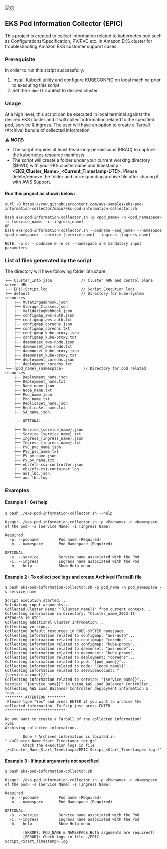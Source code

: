 [![CI](https://github.com/aws-samples/eks-pod-information-collector/actions/workflows/CI.yml/badge.svg?branch=main)](https://github.com/aws-samples/eks-pod-information-collector/actions/workflows/CI.yml)

##  EKS Pod Information Collector (EPIC)

This project is created to collect information related to kubernetes pod such as Configurations/Specification, PV/PVC etc. in Amazon EKS cluster for troubleshooting Amazon EKS customer support cases.

### Prerequisite

In order to run this script successfully:
1. Install [Kubectl utility](https://docs.aws.amazon.com/eks/latest/userguide/install-kubectl.html) and configure [KUBECONFIG](https://docs.aws.amazon.com/eks/latest/userguide/create-kubeconfig.html) on local machine prior to executing this script.
2. Set the `kubectl` context to desired cluster

### Usage

At a high level, this script can be executed in local terminal against the desired EKS cluster and it will collect information related to the specified pod, service & ingress. The user will have an option to create a Tarball (Archive) bundle of collected information.

:warning: ***NOTE:***
+ The script requires at least Read-only permissions (RBAC) to capture the kubernetes resource manifests
+ The script will create a folder under your current working directory ($PWD) with your EKS cluster name and timestamp - **<EKS_Cluster_Name>_<Current_Timestamp-UTC>**. Please delete/remove the folder and corresponding archive file after sharing it with AWS Support.

#### Run this project as shown below:

```
curl -O https://raw.githubusercontent.com/aws-samples/eks-pod-information-collector/main/eks-pod-information-collector.sh

bash eks-pod-information-collector.sh -p <pod_name> -n <pod_namespace> -s [service_name] -i [ingress_name]
OR
bash eks-pod-information-collector.sh --podname <pod_name> --namespace <pod_namespace> --service [service_name] --ingress [ingress_name]

NOTE: -p or --podname & -n or --namespace are mandatory input parameters
```

### List of files generated by the script

The directory will have following folder Structure:

```
├── Cluster_Info.json             // Cluster ARN and control plane server URL
├── EPIC-Script.log               // Script Execution logs
├── default                       // Directory for kube-system resources
│   ├── MutatingWebhook.json
│   ├── Storage_Classes.json
│   ├── ValidatingWebhook.json
│   ├── configmap_aws-auth.json
│   ├── configmap_aws-auth.txt
│   ├── configmap_coredns.json
│   ├── configmap_coredns.txt
│   ├── configmap_kube-proxy.json
│   ├── configmap_kube-proxy.txt
│   ├── daemonset_aws-node.json
│   ├── daemonset_aws-node.txt
│   ├── daemonset_kube-proxy.json
│   ├── daemonset_kube-proxy.txt
│   ├── deployment_coredns.json
│   └── deployment_coredns.txt
└── {pod_name}_{namespace}         // Directory for pod related resources
    ├── Deployment_name.json
    ├── Deployment_name.txt
    ├── Node_name.json
    ├── Node_name.txt
    ├── Pod_name.json
    ├── Pod_name.txt
    ├── ReplicaSet_name.json
    ├── ReplicaSet_name.txt
    ├── SA_name.json

    --- OPTIONAL ---

    ├── Service_{service_name}.json
    ├── Service_{service_name}.txt
    ├── Ingress_{ingress_name}.json
    ├── Ingress_{ingress_name}.txt
    ├── PVC_pvc_name.json
    ├── PVC_pvc_name.txt
    ├── PV_pv_name.json
    ├── PV_pv_name.txt
    ├── ebs/efs-csi-controller.json
    ├── ebs/efs-csi-container.log
    ├── aws_lbc.json
    └── aws-lbc.log
```


### Examples

#### Example 1 : Get help
```
$ bash ./eks-pod-information-collector.sh --help

Usage: ./eks-pod-information-collector.sh -p <Podname> -n <Namespace of the pod> -s [Service Name] -i [Ingress Name]

Required:
  -p, --podname         Pod name (Required)
  -n, --namespace       Pod Namespace (Required)

OPTIONAL:
  -s, --service         Service name associated with the Pod
  -i, --ingress         Ingress name associated with the Pod
  -h, --help            Show Help menu
```

#### Example 2 : To collect pod logs and create Archived (Tarball) file
```
$ bash eks-pod-information-collector.sh -p pod_name -n pod_namespace -s service_name

Script execution started...
Validating input arguments...
Collected Cluster Name: "{Cluster_name}}" from current context...
Collecting information in directory: "Cluster_name_2023-11-03T06:56:10_UTC"
Collecting additional Cluster infromation...
Collecting version...
Collecting Default resources in KUBE-SYSTEM namespace...
Collecting information related to configmap: "aws-auth"...
Collecting information related to configmap: "coredns"...
Collecting information related to configmap: "kube-proxy"...
Collecting information related to daemonset: "aws-node"...
Collecting information related to daemonset: "kube-proxy"...
Collecting information related to deployment: "coredns"...
Collecting information related to pod: "{pod_name}}"...
Collecting information related to node: "{node_name}}"...
Collecting information related to serviceaccount: "{service_account}}"...
Collecting information related to service: "{service_name}}"...
Service: "{service_name}}" is using AWS Load Balancer Controller...
Collecting AWS Load Balancer Controller deployment information & logs...
******** ATTENTION ********
 Please type "Yes" and press ENTER if you want to archive the collected information, To Skip just press ENTER
***************************

Do you want to create a Tarball of the collected information?
>yes
Archiving collected information...

        Done!! Archived information is located in "./<Cluster_Name_Start_Timestamp>.tar.gz"
        Check the execution logs in file ./<Cluster_Name_Start_Timestamp>/EPIC-Script_<Start_Timestamp>>.log!!"
```

#### Example 3 : If input arguments not specified
```
$ bash eks-pod-information-collector.sh

Usage: ./eks-pod-information-collector.sh -p <Podname> -n <Namespace of the pod> -s [Service Name] -i [Ingress Name]

Required:
  -p, --podname         Pod name (Required)
  -n, --namespace       Pod Namespace (Required)

OPTIONAL:
  -s, --service         Service name associated with the Pod
  -i, --ingress         Ingress name associated with the Pod
  -h, --help            Show Help menu

        [ERROR]: POD_NAME & NAMESPACE Both arguments are required!!
        [ERROR]: Check logs in file ./EPIC-Script_<Start_Timestamp>.log
```
